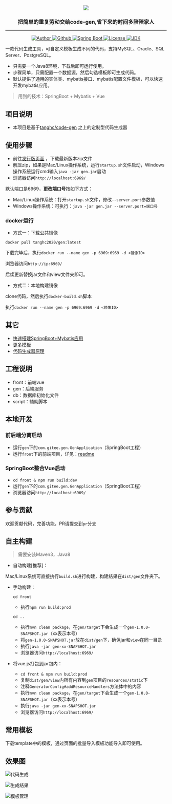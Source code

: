 <p align="center">
    <!-- http://www.akuziti.com/yw/ 使用This Night 60像素-->
	<img src="https://gitee.com/naraka47/pic-go-store/raw/master/img/20210707104509.png" />
</p>
<h3 align="center">把简单的重复劳动交给code-gen,省下来的时间多陪陪家人</h3>
<hr/>
<p align="center">
    <a target="_blank" href="https://github.com/Coding-Coder">
        <img alt="Author" src="https://img.shields.io/badge/Author-Coding--Code-orange"/>
    </a>
    <a target="_blank" href="https://github.com/Coding-Coder/code-gen">
        <img alt="Github" src="https://img.shields.io/badge/Github-%E9%A1%B9%E7%9B%AE%E5%9C%B0%E5%9D%80-red" />
    </a>
    <a target="_blank" href="https://spring.io/projects/spring-boot">
        <img alt="Spring Boot" src="https://img.shields.io/badge/Spring%20Boot-2.3.2.RELEASE-blueviolet" />
    </a>
    <a target="_blank" href="https://apache.org/">
        <img alt="License" src="https://img.shields.io/badge/License-apache-brightgreen" />
    </a>
    <a target="_blank" href="https://www.apache.org/licenses/LICENSE-2.0.html">
        <img alt="JDK" src="https://img.shields.io/badge/JDK-1.8%2B-blue" />
    </a>
</p>

一款代码生成工具，可自定义模板生成不同的代码，支持MySQL、Oracle、SQL Server、PostgreSQL。

- 只需要一个Java8环境，下载后即可运行使用。
- 步骤简单，只需配置一个数据源，然后勾选模板即可生成代码。
- 默认提供了通用的实体类、mybatis接口、mybatis配置文件模板，可以快速开发mybatis应用。

> 用到的技术：SpringBoot + Mybatis + Vue

## 项目说明
- 本项目是基于[tanghc/code-gen](https://gitee.com/durcframework/code-gen) 之上的定制型代码生成器

## 使用步骤
- 前往[发行版页面](https://github.com/Coding-Coder/code-gen/releases) ，下载最新版本zip文件
- 解压zip，如果是Mac/Linux操作系统，运行`startup.sh`文件启动，Windows操作系统运行cmd输入`java -jar gen.jar`启动
- 浏览器访问`http://localhost:6969/`

默认端口是6969，**更改端口号**按如下方式：
- Mac/Linux操作系统：打开`startup.sh`文件，修改`--server.port`参数值
- Windows操作系统：可执行：`java -jar gen.jar --server.port=端口号`

### docker运行
- 方式一：下载公共镜像

`docker pull tanghc2020/gen:latest`

下载完毕后，执行`docker run --name gen -p 6969:6969 -d <镜像ID>`

浏览器访问`http://ip:6969/`

后续更新替换jar文件和view文件夹即可。

- 方式二：本地构建镜像

clone代码，然后执行`docker-build.sh`脚本

执行`docker run --name gen -p 6969:6969 -d <镜像ID>`

## 其它
- [快速搭建SpringBoot+Mybatis应用](https://gitee.com/durcframework/code-gen/wikis/pages?sort_id=2478942&doc_id=27724)
- [更多模板](https://gitee.com/durcframework/code-gen/wikis/pages?sort_id=2979234&doc_id=27724)
- [代码生成器原理](https://gitee.com/durcframework/code-gen/wikis/pages?sort_id=3287812&doc_id=27724)

## 工程说明
- front：前端vue
- gen：后端服务
- db：数据库初始化文件
- script：辅助脚本

## 本地开发

### 前后端分离启动
- 运行`gen`下的`com.gitee.gen.GenApplication`（SpringBoot工程）
- 运行`front`下的前端项目，详见：[readme](./front/README.md)

### SpringBoot整合Vue启动
- `cd front & npm run build:dev`
- 运行`gen`下的`com.gitee.gen.GenApplication`（SpringBoot工程）
- 浏览器访问`http://localhost:6969/`

## 参与贡献

欢迎贡献代码，完善功能，PR请提交到`pr`分支

## 自主构建

> 需要安装Maven3，Java8

- 自动构建[推荐]：

Mac/Linux系统可直接执行`build.sh`进行构建，构建结果在`dist/gen`文件夹下。

- 手动构建：
    
    `cd front`
    
    - 执行`npm run build:prod`
    
    `cd ..`
    
    - 执行`mvn clean package`，在`gen/target`下会生成一个`gen-1.0.0-SNAPSHOT.jar`（xx表示本号）
    - 将`gen-1.0.0-SNAPSHOT.jar`放在`dist/gen`下，确保jar和`view`在同一目录
    - 执行`java -jar gen-xx-SNAPSHOT.jar`
    - 浏览器访问`http://localhost:6969/`

- 将vue.js打包到jar包内：
    - `cd front & npm run build:prod`
    - 复制`dist/gen/view`内所有内容到`gen`项目的`resources/static`下
    - 注释`GeneratorConfig#addResourceHandlers`方法体中的内容
    - 执行`mvn clean package`，在`gen/target`下会生成一个`gen-1.0.0-SNAPSHOT.jar`（xx表示本号）
    - 执行`java -jar gen-xx-SNAPSHOT.jar`
    - 浏览器访问`http://localhost:6969/`

## 常用模板
下载template中的模板，通过页面的批量导入模板功能导入即可使用。

## 效果图

![代码生成](https://gitee.com/naraka47/pic-go-store/raw/master/img/20210707195714.png)

![生成结果](https://gitee.com/naraka47/pic-go-store/raw/master/img/20210707195809.png)

![模板管理](https://gitee.com/naraka47/pic-go-store/raw/master/img/20210707195843.png)
